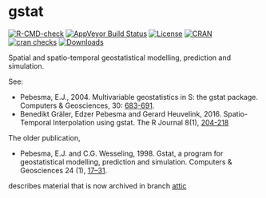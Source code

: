 gstat
=====
 <!-- badges: start -->
[![R-CMD-check](https://github.com/r-spatial/gstat/workflows/rcmdcheck.yml/badge.svg)](https://github.com/r-spatial/gstat/actions/workflows/rcmdcheck.yml)
[![AppVeyor Build Status](https://ci.appveyor.com/api/projects/status/github/r-spatial/gstat?branch=master&svg=true)](https://ci.appveyor.com/project/edzerpebesma/gstat)
[![License](http://img.shields.io/badge/license-GPL%20%28%3E=%202%29-brightgreen.svg?style=flat)](http://www.gnu.org/licenses/gpl-2.0.html)
[![CRAN](http://www.r-pkg.org/badges/version/gstat)](https://cran.r-project.org/package=gstat)
[![cran checks](https://badges.cranchecks.info/worst/gstat.svg)](https://cran.r-project.org/web/checks/check_results_gstat.html)
[![Downloads](http://cranlogs.r-pkg.org/badges/gstat?color=brightgreen)](http://www.r-pkg.org/pkg/gstat)
<!-- badges: end -->

Spatial and spatio-temporal geostatistical modelling, prediction and simulation.

See:

* Pebesma, E.J., 2004. Multivariable geostatistics in S: the gstat package.  Computers & Geosciences, 30: [683-691](http://www.sciencedirect.com/science/article/pii/S0098300404000676).
* Benedikt Gräler, Edzer Pebesma and Gerard Heuvelink, 2016. Spatio-Temporal Interpolation using gstat. The R Journal 8(1), [204-218](https://journal.r-project.org/archive/2016-1/na-pebesma-heuvelink.pdf)

The older publication,

* Pebesma, E.J. and C.G. Wesseling, 1998. Gstat,
a program for geostatistical modelling, prediction
and simulation. Computers & Geosciences 24 (1),
[17–31](http://www.sciencedirect.com/science/article/pii/S0098300497000824).

describes material that is now archived in branch [attic](https://github.com/r-spatial/gstat/tree/attic)
